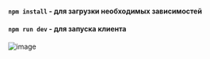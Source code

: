 #### `npm install` - для загрузки необходимых зависимостей
#### `npm run dev` - для запуска клиента

![image](https://github.com/user-attachments/assets/3229f8b0-3712-45c3-8c8d-ec7ee158847c)

